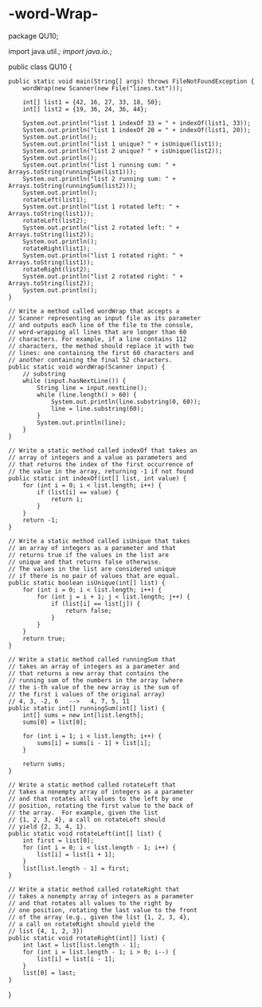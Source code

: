 # -word-Wrap-
package QU10;

import java.util.*;
import java.io.*;

public class QU10 {

    public static void main(String[] args) throws FileNotFoundException {
        wordWrap(new Scanner(new File("lines.txt")));

        int[] list1 = {42, 16, 27, 33, 18, 50};
        int[] list2 = {19, 36, 24, 36, 44};

        System.out.println("list 1 indexOf 33 = " + indexOf(list1, 33));
        System.out.println("list 1 indexOf 20 = " + indexOf(list1, 20));
        System.out.println();
        System.out.println("list 1 unique? " + isUnique(list1));
        System.out.println("list 2 unique? " + isUnique(list2));
        System.out.println();
        System.out.println("list 1 running sum: " + Arrays.toString(runningSum(list1)));
        System.out.println("list 2 running sum: " + Arrays.toString(runningSum(list2)));
        System.out.println();
        rotateLeft(list1);
        System.out.println("list 1 rotated left: " + Arrays.toString(list1));
        rotateLeft(list2);
        System.out.println("list 2 rotated left: " + Arrays.toString(list2));
        System.out.println();
        rotateRight(list1);
        System.out.println("list 1 rotated right: " + Arrays.toString(list1));
        rotateRight(list2);
        System.out.println("list 2 rotated right: " + Arrays.toString(list2));
        System.out.println();
    }

    // Write a method called wordWrap that accepts a 
    // Scanner representing an input file as its parameter 
    // and outputs each line of the file to the console, 
    // word-wrapping all lines that are longer than 60 
    // characters. For example, if a line contains 112 
    // characters, the method should replace it with two 
    // lines: one containing the first 60 characters and 
    // another containing the final 52 characters. 
    public static void wordWrap(Scanner input) {
        // substring
        while (input.hasNextLine()) {
            String line = input.nextLine();
            while (line.length() > 60) {
                System.out.println(line.substring(0, 60));
                line = line.substring(60);
            }
            System.out.println(line);
        }
    }

    // Write a static method called indexOf that takes an 
    // array of integers and a value as parameters and 
    // that returns the index of the first occurrence of
    // the value in the array, returning -1 if not found
    public static int indexOf(int[] list, int value) {
        for (int i = 0; i < list.length; i++) {
            if (list[i] == value) {
                return i;
            }
        }
        return -1;
    }

    // Write a static method called isUnique that takes 
    // an array of integers as a parameter and that 
    // returns true if the values in the list are
    // unique and that returns false otherwise.  
    // The values in the list are considered unique 
    // if there is no pair of values that are equal.
    public static boolean isUnique(int[] list) {
        for (int i = 0; i < list.length; i++) {
            for (int j = i + 1; j < list.length; j++) {
                if (list[i] == list[j]) {
                    return false;
                }
            }
        }
        return true;
    }

    // Write a static method called runningSum that 
    // takes an array of integers as a parameter and 
    // that returns a new array that contains the
    // running sum of the numbers in the array (where 
    // the i-th value of the new array is the sum of 
    // the first i values of the original array)
    // 4, 3, -2, 6   -->   4, 7, 5, 11
    public static int[] runningSum(int[] list) {
        int[] sums = new int[list.length];
        sums[0] = list[0];

        for (int i = 1; i < list.length; i++) {
            sums[i] = sums[i - 1] + list[i];
        }

        return sums;
    }

    // Write a static method called rotateLeft that 
    // takes a nonempty array of integers as a parameter
    // and that rotates all values to the left by one
    // position, rotating the first value to the back of
    // the array.  For example, given the list 
    // {1, 2, 3, 4}, a call on rotateLeft should
    // yield {2, 3, 4, 1}.
    public static void rotateLeft(int[] list) {
        int first = list[0];
        for (int i = 0; i < list.length - 1; i++) {
            list[i] = list[i + 1];
        }
        list[list.length - 1] = first;
    }

    // Write a static method called rotateRight that 
    // takes a nonempty array of integers as a parameter
    // and that rotates all values to the right by
    // one position, rotating the last value to the front
    // of the array (e.g., given the list {1, 2, 3, 4}, 
    // a call on rotateRight should yield the
    // list {4, 1, 2, 3})
    public static void rotateRight(int[] list) {
        int last = list[list.length - 1];
        for (int i = list.length - 1; i > 0; i--) {
            list[i] = list[i - 1];
        }
        list[0] = last;
    }
}
